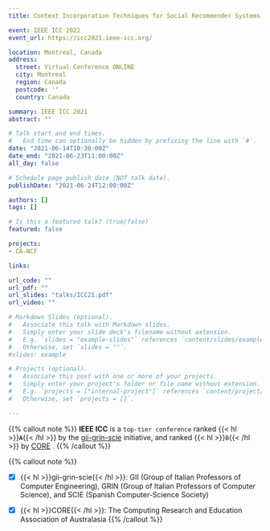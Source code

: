 ```yaml
---
title: Context Incorporation Techniques for Social Recommender Systems 

event: IEEE ICC 2021
event_url: https://icc2021.ieee-icc.org/

location: Montreal, Canada
address:
  street: Virtual Conference ONLINE
  city: Montreal
  region: Canada
  postcode: ''
  country: Canada

summary: IEEE ICC 2021
abstract: ""

# Talk start and end times.
#   End time can optionally be hidden by prefixing the line with `#`.
date: "2021-06-14T10:30:00Z"
date_end: "2021-06-23T11:00:00Z"
all_day: false

# Schedule page publish date (NOT talk date).
publishDate: "2021-06-24T12:00:00Z"

authors: []
tags: []

# Is this a featured talk? (true/false)
featured: false

projects:
- CA-NCF

links:

url_code: ""
url_pdf: ""
url_slides: "talks/ICC21.pdf"
url_video: ""

# Markdown Slides (optional).
#   Associate this talk with Markdown slides.
#   Simply enter your slide deck's filename without extension.
#   E.g. `slides = "example-slides"` references `content/slides/example-slides.md`.
#   Otherwise, set `slides = ""`.
#slides: example

# Projects (optional).
#   Associate this post with one or more of your projects.
#   Simply enter your project's folder or file name without extension.
#   E.g. `projects = ["internal-project"]` references `content/project/deep-learning/index.md`.
#   Otherwise, set `projects = []`.

---
```


{{% callout note %}}
**IEEE ICC** is a `top-tier conference` ranked {{< hl >}}**`A`**{{< /hl >}} by the [gii-grin-scie](https://scie.lcc.uma.es:8443/gii-grin-scie-rating/) initiative, and ranked {{< hl >}}`B`{{< /hl >}} by [CORE](http://portal.core.edu.au/conf-ranks/) .
{{% /callout %}}

{{% callout note %}}
- [x] {{< hl >}}gii-grin-scie{{< /hl >}}: GII (Group of Italian Professors of Computer Engineering), GRIN (Group of Italian Professors of Computer Science), and SCIE (Spanish Computer-Science Society)
- [x] {{< hl >}}CORE{{< /hl >}}: The Computing Research and Education Association of Australasia
{{% /callout %}}


